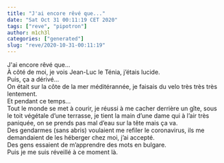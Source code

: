 ```yaml
---
title: "J'ai encore rêvé que..."
date: "Sat Oct 31 00:11:19 CET 2020"
tags: ["reve", "pipotron"]
author: m1ch3l
categories: ["generated"]
slug: "reve/2020-10-31-00:11:19"
---
```


J'ai encore rêvé que...<br>
À côté de moi, je vois Jean-Luc le Ténia, j’étais lucide.<br>
Puis, ça a dérivé...<br>
On était sur la côte de la mer méditérannée, je faisais du velo très très très lentement.<br>
Et pendant ce temps...<br>
Tout le monde se met à courir, je réussi à me cacher derrière un gîte, sous le toit végétale d’une terrasse, je tient la main d’une dame qui à l’air très paniquée, on se prends pas mal d’eau sur la tête mais ça va.<br>
Des gendarmes (sans abris) voulaient me refiler le coronavirus, ils me demandaient de les héberger chez moi, j’ai accepté.<br>
Des gens essaient de m’apprendre des mots en bulgare.<br>
Puis je me suis réveillé à ce moment là.<br>
